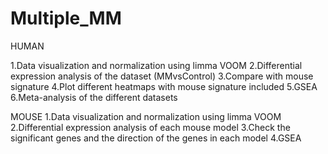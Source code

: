 # Multiple_MM

HUMAN

1.Data visualization and normalization using limma VOOM
2.Differential expression analysis of the dataset (MMvsControl)
3.Compare with mouse signature
4.Plot different heatmaps with mouse signature included
5.GSEA
6.Meta-analysis of the different datasets

MOUSE
1.Data visualization and normalization using limma VOOM
2.Differential expression analysis of each mouse model
3.Check the significant genes and the direction of the genes in each model
4.GSEA
